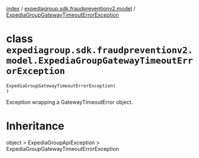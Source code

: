 [index](index.md) /
[expediagroup.sdk.fraudpreventionv2.model](expediagroup.sdk.fraudpreventionv2.model.md)
/
[ExpediaGroupGatewayTimeoutErrorException](ExpediaGroupGatewayTimeoutErrorException.md)

# class `expediagroup.sdk.fraudpreventionv2.model.ExpediaGroupGatewayTimeoutErrorException`

```
ExpediaGroupGatewayTimeoutErrorException(
)
```

Exception wrapping a GatewayTimeoutError object.

# Inheritance

object > ExpediaGroupApiException >
ExpediaGroupGatewayTimeoutErrorException
